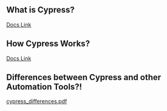 <!-- @format -->

## What is Cypress?

[Docs Link](https://www.cypress.io/app#browser_testing)

## How Cypress Works?

[Docs Link](https://www.cypress.io/how-it-works)

## Differences between Cypress and other Automation Tools?!

[cypress_differences.pdf](https://github.com/alex197925/cypress-test-website/files/14050846/cypress_differences.pdf)
